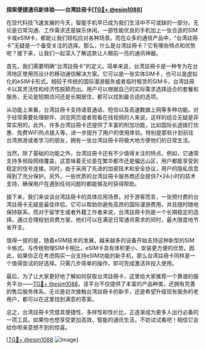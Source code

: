 **探索便捷通讯新体验——台湾註冊卡[[TG💪+ @esim1088](https://t.me/s/esim1088)]**

在现代科技飞速发展的今天，智能手机早已成为我们生活中不可或缺的一部分。无论是日常沟通、工作需求还是娱乐休闲，一部性能优良的手机加上一张合适的SIM卡或eSIM卡，都能让我们轻松应对各种场景。而在众多的通信产品中，“台湾註冊卡”无疑是一个备受关注的选择。那么，什么是台湾註冊卡？它有哪些特点和优势呢？接下来，让我们一起深入了解这款让人眼前一亮的通讯神器。

首先，我们需要明确“台湾註冊卡”的定义。简单来说，台湾註冊卡是一种专为在台湾地区使用而设计的移动通信解决方案。它可以是一张实体SIM卡，也可以是虚拟化的eSIM卡形式。相较于传统的国际漫游服务或者临时租赁的SIM卡，台湾註冊卡以其灵活性和经济性脱颖而出。用户可以根据自己的实际需求选择适合的套餐和服务，无论是短期访问还是长期居住，都可以找到最合适的选项。

从功能上来看，台湾註冊卡支持语音通话、短信以及高速数据上网等多种功能。对于经常需要处理邮件、浏览网页或者观看在线视频的人来说，这样的组合无疑是非常实用的。此外，许多台湾註冊卡还提供了丰富的附加功能，比如国际长途拨打优惠、免费WiFi热点接入等，进一步提升了用户的使用体验。特别是那些计划前往台湾旅游或者学习的朋友，拥有一张台湾註冊卡将极大地方便他们的日常生活。

当然，除了基础的功能之外，台湾註冊卡还有不少值得关注的特点。例如，它通常支持多频段网络覆盖，这意味着无论是在繁华都市还是偏远山区，用户都能享受到稳定的信号连接。同时，由于采用了先进的加密技术和安全协议，用户的隐私信息得到了充分保护。另外，一些优质的台湾註冊卡服务商还会提供7×24小时的技术支持，确保用户在遇到任何问题时都能够及时获得帮助。

接下来，我们来谈谈台湾註冊卡的具体应用场景。对于游客而言，一张预付费的台湾註冊卡无疑是最佳伴侣。它可以帮助你避免高昂的国际漫游费用，并且随时随地保持联系。而对于留学生或者外籍工作者来说，台湾註冊卡则是一个长期稳定的选择。通过合理规划资费方案，他们可以在满足日常通讯需求的同时，最大限度地节省开支。

值得一提的是，随着eSIM技术的发展，越来越多的设备开始支持这种新型的SIM卡格式。与传统物理SIM卡相比，eSIM卡具有体积更小、安装更方便的优势。因此，如果你正在考虑购买一台支持eSIM功能的新手机，那么台湾註冊卡同样是一个值得尝试的好选择。只需几步简单的操作，即可完成激活并投入使用。

最后，为了让大家更好地了解如何获取台湾註冊卡，这里给大家推荐一个靠谱的服务平台——[TG💪+ @esim1088](https://t.me/s/esim1088)。该平台不仅提供了丰富的产品种类，还拥有完善的售后服务体系。无论是初次接触台湾註冊卡的新手，还是希望升级现有服务的老用户，都可以在这里找到满意的答案。

总之，台湾註冊卡凭借其便捷性、多样性和性价比，正逐渐成为更多人出行必备的一项工具。如果你也想享受更加高效、智能的通讯生活，不妨试试看吧！相信它会给你带来意想不到的惊喜。

[[TG💪+ @esim1088](https://t.me/s/esim1088) ![Image](https://i.postimg.cc/4NQfJmqS/Snipaste-2025-05-13-00-14-12.png)]
